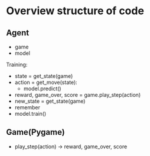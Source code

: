 # Overview structure of code

## Agent
- game
- model

Training:
- state = get_state(game)
- action = get_move(state):
    - model.predict()
- reward, game_over, score = game.play_step(action)
- new_state = get_state(game)
- remember
- model.train()

## Game(Pygame)
- play_step(action)
    -> reward, game_over, score